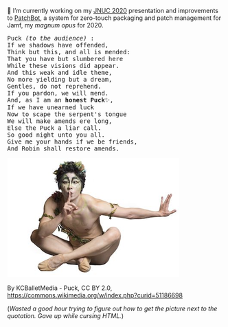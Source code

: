 🔭 I’m currently working on my [JNUC 2020](https://www.jamf.com/events/jamf-nation-user-conference/2020/) presentation and improvements to [PatchBot](https://github.com/Honestpuck/PatchBot), a system for zero-touch packaging and patch management for Jamf, my _magnum opus_ for 2020.

<pre>
Puck <em>(to the audience)</em> :
If we shadows have offended,
Think but this, and all is mended:
That you have but slumbered here
While these visions did appear.
And this weak and idle theme,
No more yielding but a dream,
Gentles, do not reprehend.
If you pardon, we will mend.
And, as I am an <b>honest Puck</b>✨,
If we have unearned luck
Now to scape the serpent's tongue
We will make amends ere long,
Else the Puck a liar call.
So good night unto you all.
Give me your hands if we be friends,
And Robin shall restore amends.
</pre>

![Puck](https://github.com/Honestpuck/Honestpuck/blob/master/Puck.jpeg)

By KCBalletMedia - Puck, CC BY 2.0, https://commons.wikimedia.org/w/index.php?curid=51186698

(_Wasted a good hour trying to figure out how to get the picture next to the quotation. Gave up while cursing HTML._)
<!--
**Honestpuck/Honestpuck** is a ✨ _special_ ✨ repository because its `README.md` (this file) appears on your GitHub profile.

Here are some ideas to get you started:

- 🔭 I’m currently working on ...
- 🌱 I’m currently learning ...
- 👯 I’m looking to collaborate on ...
- 🤔 I’m looking for help with ...
- 💬 Ask me about ...
- 📫 How to reach me: ...
- 😄 Pronouns: ...
- ⚡ Fun fact: ...
-->
